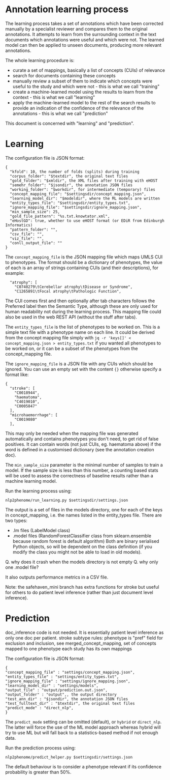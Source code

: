 # Annotation learning process

The learning process takes a set of annotations which have been
corrected manually by a specialist reviewer and compares them to
the original annotations. It attempts to learn from the surrounding
context in the text documents which annotations were useful and
which were not. The learned model can then be applied to unseen
documents, producing more relevant annotations.

The whole learning procedure is:

- curate a set of mappings, basically a list of concepts (CUIs)
  of relevance
- search for documents containing these concepts
- manually review a subset of them to indicate which concepts were
  useful to the study and which were not - this is what we call "training"
- create a machine-learned model using the results to learn from the
  context - this is what we call "learning"
- apply the machine-learned model to the rest of the search results
  to provide an indication of the confidence of the relevance of the
  annotations - this is what we call "prediction"

This document is concerned with "learning" and "prediction".

# Learning

The configuration file is JSON format:

```
{
  "kfold": 10, the number of folds (splits) during training
  "corpus_folder": "$textdir", the original text files
  "gold_folder": "$xmldir", the XML files after training with eHOST
  "semehr_folder": "$jsondir", the annotation JSON files
  "working_folder": "$workdir", for intermediate (temporary) files
  "concept_mapping_file": "$settingsdir/concept_mapping.json",
  "learning_model_dir": "$modeldir", where the ML models are written
  "entity_types_file": "$settingsdir/entity_types.txt",
  "ignore_mapping_file": "$settingsdir/ignore_mapping.json",
  "min_sample_size": 25,
  "gold_file_pattern": "%s.txt.knowtator.xml",
  "eHostGD": true, whether to use eHOST format (or EDiR from Edinburgh Informatics)
  "pattern_folder": "",
  "csv_file": "",
  "viz_file": "",
  "conll_output_file": ""
}
```

The `concept_mapping_file` is the JSON mapping file which maps UMLS CUI to phenotypes.
The format should be a dictionary of phenotypes, the value of each is
an array of strings containing CUIs (and their descriptions), for example:

```
  "atrophy": [
    "C0740279\tCerebellar atrophy\tDisease or Syndrome",
    "C1265891\tFocal atrophy\tPathologic Function",
```

The CUI comes first and then optionally after tab characters follows
the Preferred label then the Semantic Type, although these are only
used for human readability not during the learning process. This mapping
file could also be used in the web REST API (without the stuff after tabs).

The `entity_types_file` is the list of phenotypes to be worked on.
This is a simple text file with a phenotype name on each line.
It could be derived from the concept mapping file simply with
`jq -r 'keys[]' < concept_mapping.json > entity_types.txt`
if you wanted all phenotypes to be worked on, or it can be a subset
of the phenotypes from the concept_mapping file.

The `ignore_mapping_file` is a JSON file with any CUIs which should be ignored.
You can use an empty set with the content `{}` otherwise specify a format like:

```
{
  "stroke": [
    "C0018944",
    "haematoma",
    "C4019010",
    "C0005847"
  ],
  "microhaemorrhage": [
    "C0019080"
  ],
```

This may only be needed when the mapping file was generated automatically
and contains phenotypes you don't need, to get rid of false positives.
It can contain words (not just CUIs, eg. haematoma above) if the word is
defined in a customised dictionary (see the annotation creation doc).

The `min_sample_size` parameter is the minimal number of samples
to train a model. If the sample size is less than this number,
a counting based stats will be used to assess the correctness
of baseline results rather than a machine learning model.

Run the learning process using:

```
nlp2phenome/run_learning.py $settingsdir/settings.json
```

The output is a set of files in the models directory,
one for each of the keys in concept_mapping,
i.e. the names listed in the entity_types file.
There are two types:

- .lm files (LabelModel class)
- .model files (RandomForestClassifier class from sklearn.ensemble because random forest is default algorithm)
  Both are binary serialised Python objects, so will be dependent
  on the class definition (if you modify the class you might not be
  able to load in old models).

Q. why does it crash when the models directory is not empty
Q. why only one .model file?

It also outputs performance metrics in a CSV file.

Note: the safehaven_mini branch has extra functions for stroke
but useful for others to do patient level inference (rather than just document level inference).

# Prediction

doc_inference code is not needed. It is essentially patient level inference as only one doc per patient.
stroke subtype rules: phenotype is "pref" field for exclusion and inclusion, see merged_concept_mapping, set of concepts mapped to one phenotype
each study has its own mappings

The configuration file is JSON format:

```
{
"concept_mapping_file" : "settings/concept_mapping.json",
"entity_types_file" : "settings/entity_types.txt",
"ignore_mapping_file" : "settings/ignore_mapping.json",
"learning_model_dir" : "settings/models",
"output_file" : "output/prediction.out.json",
"output_folder" : "output",, the output directory
"test_ann_dir" : "$jsondir", the annotation JSON files
"test_fulltext_dir" : "$textdir", the original text files
"predict_mode" : "direct_nlp",
}
```

The `predict_mode` setting can be omitted (default), or `hybrid` or `direct_nlp`.
The latter will force the use of the ML model approach whereas hybrid will
try to use ML but will fall back to a statistics-based method if not enough data.

Run the prediction process using:

```
nlp2phenome/predict_helper.py $settingsdir/settings.json
```

The default behaviour is to consider a phenotype relevant if its
confidence probability is greater than 50%.
